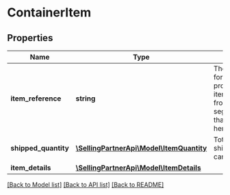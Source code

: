# ContainerItem

## Properties
Name | Type | Description | Notes
------------ | ------------- | ------------- | -------------
**item_reference** | **string** | The reference number for the item. Please provide the itemSequenceNumber from the &#39;items&#39; segment to refer to that item&#39;s details here. | 
**shipped_quantity** | [**\SellingPartnerApi\Model\ItemQuantity**](ItemQuantity.md) | Total item quantity shipped in this carton/pallet. | 
**item_details** | [**\SellingPartnerApi\Model\ItemDetails**](ItemDetails.md) |  | [optional] 

[[Back to Model list]](../README.md#documentation-for-models) [[Back to API list]](../README.md#documentation-for-api-endpoints) [[Back to README]](../README.md)


